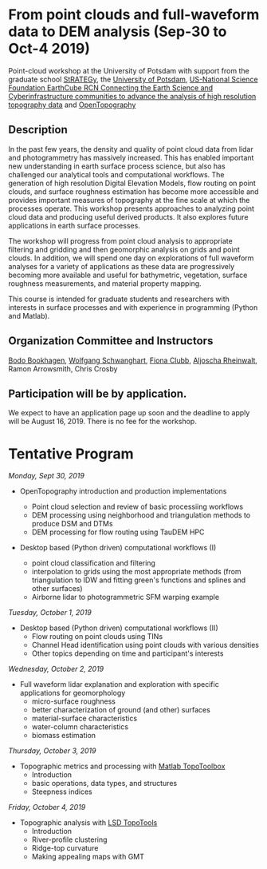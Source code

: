 # From point clouds and full-waveform data to DEM analysis (Sep-30 to Oct-4 2019)
Point-cloud workshop at the University of Potsdam with support from the graduate school [StRATEGy](http://www.irtg-strategy.de/index/), the [University of Potsdam](https://up-rs-esp.github.io/), [US-National Science Foundation EarthCube RCN Connecting the Earth Science and Cyberinfrastructure communities to advance the analysis of high resolution topography data](https://www.nsf.gov/awardsearch/showAward?AWD_ID=1642611&HistoricalAwards=false) and [OpenTopography](https://opentopography.org/)

## Description
In the past few years, the density and quality of point cloud data from lidar and photogrammetry has massively increased. This has enabled important new understanding in earth surface process science, but also has challenged our analytical tools and computational workflows. The generation of high resolution Digital Elevation Models, flow routing on point clouds, and surface roughness estimation has become more accessible and provides important measures of topography at the fine scale at which the processes operate.  This workshop presents approaches to analyzing point cloud data and producing useful derived products. It also explores future applications in earth surface processes.

The workshop will progress from point cloud analysis to appropriate filtering and gridding and then geomorphic analysis on grids and point clouds. In addition, we will spend one day on explorations of full waveform analyses for a variety of applications as these data are progressively becoming more available and useful for bathymetric, vegetation, surface roughness measurements, and material property mapping. 

This course is intended for graduate students and researchers with interests in surface processes and with experience in programming (Python and Matlab).

## Organization Committee and Instructors
[Bodo Bookhagen](https://bodobookhagen.github.io/), [Wolfgang Schwanghart](https://topotoolbox.wordpress.com/), [Fiona Clubb](https://fclubb.github.io/), [Aljoscha Rheinwalt](https://github.com/Rheinwalt), Ramon Arrowsmith, Chris Crosby

## Participation will be by application.
We expect to have an application page up soon and the deadline to apply will be August 16, 2019. There is no fee for the workshop. 

# Tentative Program
*Monday, Sept 30, 2019* 
- OpenTopography introduction and production implementations 
  - Point cloud selection and review of basic processiing workflows 
  - DEM processing using neighborhood and triangulation methods to produce DSM and DTMs 
  - DEM processing for flow routing using TauDEM HPC 
	
- Desktop based (Python driven) computational workflows (I)
  - point cloud classification and filtering
  - interpolation to grids using the most appropriate methods (from triangulation to IDW and fitting green's functions and splines and other surfaces)
  - Airborne lidar to photogrammetric SFM warping example 

*Tuesday, October 1, 2019* 
- Desktop based (Python driven) computational workflows (II)
  - Flow routing on point clouds using TINs
  - Channel Head identification using point clouds with various densities
  - Other topics depending on time and participant's interests

*Wednesday, October 2, 2019* 
- Full waveform lidar explanation and exploration with specific applications for geomorphology 
   - micro-surface roughness
   - better characterization of ground (and other) surfaces
   - material-surface characteristics
   - water-column characteristics
   - biomass estimation

*Thursday, October 3, 2019* 
- Topographic metrics and processing with [Matlab TopoToolbox](https://topotoolbox.wordpress.com/)
  - Introduction
  - basic operations, data types, and structures
  - Steepness indices

*Friday, October 4, 2019*
- Topographic analysis with [LSD TopoTools](https://lsdtopotools.github.io/)
  - Introduction
  - River-profile clustering
  - Ridge-top curvature
  - Making appealing maps with GMT

